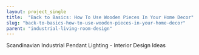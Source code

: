 ```yaml
---
layout: project_single
title:  "Back to Basics: How To Use Wooden Pieces In Your Home Decor"
slug: "back-to-basics-how-to-use-wooden-pieces-in-your-home-decor"
parent: "industrial-living-room-design"
---
```

Scandinavian Industrial Pendant Lighting - Interior Design Ideas